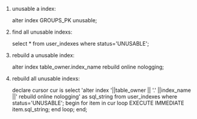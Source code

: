 <!---
markmeta_author: wongoo
markmeta_date: 2013-09-04 06:24:27+00:00
excerpt: Oracle:Rebuild all unusable indexes
slug: oraclerebuilding-all-unusable-indexes
markmeta_title: Oracle:Rebuild all unusable indexes
wordpress_id: 493
markmeta_categories: Experience
markmeta_tags: index,oracle,sql
-->

1. unusable a index:

    alter index GROUPS_PK unusable;


2. find all unusable indexs:

    select * from  user_indexes where status='UNUSABLE';


3. rebuild a unusable index:

    alter index table_owner.index_name rebuild online nologging;


4. rebuild all unusable indexs:

    
    declare 
       cursor cur is select 'alter index '||table_owner || '.' ||index_name ||' rebuild online nologging' as sql_string from user_indexes where status='UNUSABLE';
    begin 
      for item in cur loop
        EXECUTE IMMEDIATE item.sql_string;
      end loop;
    end;
    

